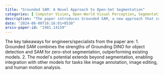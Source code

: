 ```yaml
---
title: "Grounded SAM: A Novel Approach to Open-Set Segmentation"
categories: [ Computer Vision, Open-World Visual Perception, Segmentation Models ]
description: "The paper introduces Grounded SAM, a new approach that combines Grounding DINO and the Segment Anything Model to address open-set segmentation, a crucial aspect of open-world visual perception. The model can accurately segment objects based on textual prompts, even if they have never been seen before."
date: "2024-08-08T16:16:01+0530"
arxiv-paper-id: "2401.14159"
---
```

The key takeaways for engineers/specialists from the paper are: 1. Grounded SAM combines the strengths of Grounding DINO for object detection and SAM for zero-shot segmentation, outperforming existing models. 2. The model's potential extends beyond segmentation, enabling integration with other models for tasks like image annotation, image editing, and human motion analysis.
